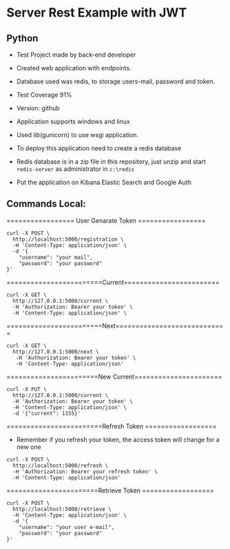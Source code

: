 # Server Rest Example with JWT
## Python

* Test Project made by back-end developer

* Created web application with endpoints.

* Database used was redis, to storage users-mail, password and token.

* Test Coverage 91% 

* Version: github

* Application supports windows and linux

* Used lib(gunicorn) to use wsgi application.

* To deploy this application need to create a redis database

* Redis database is in a zip file in this repository, just unzip and start `redis-server` as administrator in `c:\redis`

* Put the application on Kibana Elastic Search and Google Auth


## Commands Local:

================= User Genarate Token =================
```
curl -X POST \
  http://localhost:5000/registration \
  -H 'Content-Type: application/json' \
  -d '{
    "username": "your mail",
    "password": "your password"
}'
```
========================Current========================
```
curl -X GET \
  http://127.0.0.1:5000/current \
  -H 'Authorization: Bearer your token' \
  -H 'Content-Type: application/json' \
```
========================Next============================
```
curl -X GET \
  http://127.0.0.1:5000/next \
   -H 'Authorization: Bearer your token' \
   -H 'Content-Type: application/json' 
```
=======================New Current======================
```
curl -X PUT \
  http://127.0.0.1:5000/current \
  -H 'Authorization: Bearer your token' \
  -H 'Content-Type: application/json' \
  -d '{"current": 1155}'
```
========================Refresh Token ==================
* Remember if you refresh your token, the access token will change for a new one
```
curl -X POST \
  http://localhost:5000/refresh \
  -H 'Authorization: Bearer your refresh token' \
  -H 'Content-Type: application/json'
```
=======================Retrieve Token ==================
```
curl -X POST \
  http://localhost:5000/retrieve \
  -H 'Content-Type: application/json' \
  -d '{
    "username": "your user e-mail",
    "password": "your password"
}'
```


